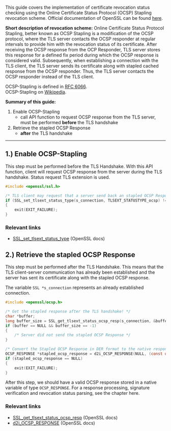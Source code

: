 
This guide covers the implementation of certificate revocation status checking using the Online Certificate Status Protocol (OCSP) Stapling revocation scheme. Official documentation of OpenSSL can be found [here](https://www.openssl.org/docs/manpages.html).


**Short description of revocation scheme:**
Online Certificate Status Protocol Stapling, better known as OCSP Stapling is a modification of the OCSP protocol, where the TLS server contacts the OCSP responder at regular intervals to provide him with the revocation status of its certificate. After receiving the OCSP response from the OCP Responder, TLS server stores this response for a defined fix period during which the OCSP response is considered valid. Subsequently, when establishing a connection with the TLS client, the TLS server sends its certificate along with stapled cached response from the OCSP responder. Thus, the TLS server contacts the OCSP responder instead of the TLS client.

OCSP-Stapling is defined in [RFC 6066](https://www.rfc-editor.org/info/rfc6066).  
OCSP-Stapling on [Wikipedia](https://en.wikipedia.org/wiki/OCSP_stapling).

**Summary of this guide:**
1. Enable OCSP-Stapling
   - call API function to request OCSP response from the TLS server, must be performed **before** the TLS handshake
2. Retrieve the stapled OCSP Response
   - **after** the TLS handshake

---
   

## 1.) Enable OCSP-Stapling

This step must be performed before the TLS Handshake. With this API function, client will request OCSP response from the server during the TLS handshake. Status request TLS extension is used.

```c
#include <openssl/ssl.h>

/* TLS client may request that a server send back an stapled OCSP Response with this call */
if (SSL_set_tlsext_status_type(s_connection, TLSEXT_STATUSTYPE_ocsp) != 1)
{
    exit(EXIT_FAILURE);
}
```

### Relevant links
* [SSL_set_tlsext_status_type](https://www.openssl.org/docs/man1.1.1/man3/SSL_set_tlsext_status_type.html) (OpenSSL docs)


## 2.) Retrieve the stapled OCSP Response

This step must be performed after the TLS Handshake. This means that the TLS client-server communication has already been established and the server has sent its certificate along with the stapled OCSP response.

The variable `SSL *s_connection` represents an already established connection.


```c
#include <openssl/ocsp.h>

/* Get the stapled response after the TLS handshake! */
char *buffer;
long buffer_size = SSL_get_tlsext_status_ocsp_resp(s_connection, &buffer);
if (buffer == NULL && buffer_size == -1)
{   
    /* Server did not send the stapled OCSP Response */
}

/* Convert the Stapled OCSP Response in DER format to the native response structure */
OCSP_RESPONSE *stapled_ocsp_response = d2i_OCSP_RESPONSE(NULL, (const unsigned char **) &buffer, buffer_size);
if (stapled_ocsp_response == NULL)
{
    exit(EXIT_FAILURE);
}
```

After this step, we should have a valid OCSP response stored in a native variable of type `OCSP_RESPONSE`. For a response processing, signature verification and revocation status parsing, see the chapter here.


### Relevant links
* [SSL_get_tlsext_status_ocsp_resp](https://www.openssl.org/docs/man1.1.1/man3/SSL_get_tlsext_status_ocsp_resp.html) (OpenSSL docs)
* [d2i_OCSP_RESPONSE](https://www.openssl.org/docs/man1.1.1/man3/d2i_OCSP_RESPONSE.html) (OpenSSL docs)